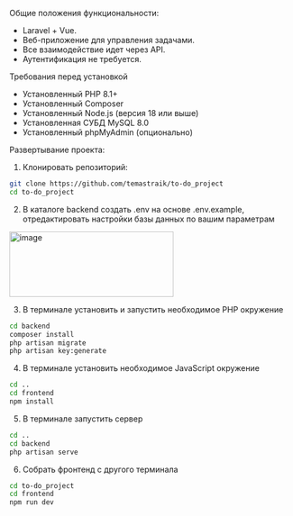 Общие положения функциональности:
- Laravel + Vue.
- Веб-приложение для управления задачами.
- Все взаимодействие идет через API.
- Аутентификация не требуется.

Требования перед установкой
- Установленный PHP 8.1+
- Установленный Composer
- Установленный Node.js (версия 18 или выше)
- Установленная СУБД MySQL 8.0
- Установленный phpMyAdmin (опционально)

Развертывание проекта:
1. Клонировать репозиторий:
```bash
git clone https://github.com/temastraik/to-do_project
cd to-do_project
```
2. В каталоге backend создать .env на основе .env.example, отредактировать настройки базы данных по вашим параметрам
<img width="291" height="116" alt="image" src="https://github.com/user-attachments/assets/15da9e65-ac1e-49ad-b22c-3f72191ad21d" />

3. В терминале установить и запустить необходимое PHP окружение
```bash
cd backend
composer install
php artisan migrate
php artisan key:generate
```
4. В терминале установить необходимое JavaScript окружение
```bash
cd ..
cd frontend
npm install
```
5. В терминале запустить сервер
```bash
cd ..
cd backend
php artisan serve
```
6. Собрать фронтенд с другого терминала
```bash
cd to-do_project
cd frontend
npm run dev
```
